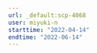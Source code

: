 ```yaml
---
url: _default:scp-4068
user: miyuki-n
starttime: "2022-04-14"
endtime: "2022-06-14"
---
```

<reserve />